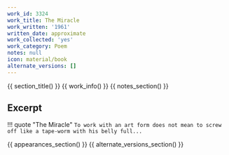 ```yaml
---
work_id: 3324
work_title: The Miracle
work_written: '1961'
written_date: approximate
work_collected: 'yes'
work_category: Poem
notes: null
icon: material/book
alternate_versions: []
---
```


{{ section_title() }}
{{ work_info() }}
{{ notes_section() }}
## Excerpt
!!! quote "The Miracle"
    ```
    To work with an art form
    does not mean to
    screw off like a tape-worm
    with his belly full...
    ```

{{ appearances_section() }}
{{ alternate_versions_section() }}